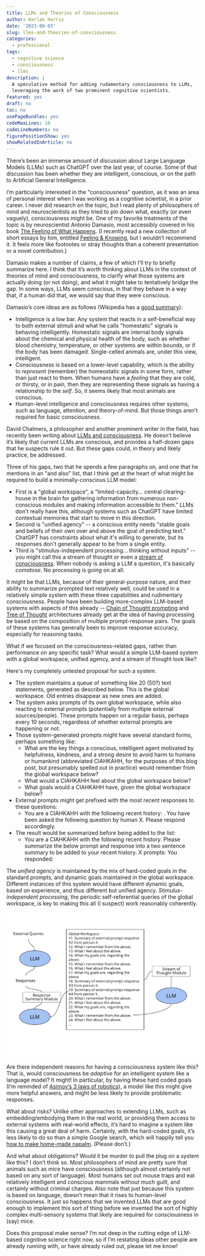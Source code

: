 ```yaml
---
title: LLMs and Theories of Consciousness
author: Harlan Harris
date: '2023-09-03'
slug: llms-and-theories-of-consciousness
categories:
  - professional
tags:
  - cognitive science
  - consciousness
  - llms
description: |
  A speculative method for adding rudamentary consciousness to LLMs,
  leveraging the work of two prominent cognitive scientists.
featured: yes
draft: no
toc: no
usePageBundles: yes
codeMaxLines: 10
codeLineNumbers: no
figurePositionShow: yes
showRelatedInArticle: no
---
```


There’s been an immense amount of discussion about Large Language Models (LLMs) 
such as ChatGPT over the last year, of course. Some of that discussion has been 
whether they are intelligent, conscious, or on the path to Artificial General 
Intelligence.

I’m particularly interested in the "consciousness" question, as it was an area 
of personal interest when I was working as a cognitive scientist, in a prior 
career. I never did research on the topic, but I read plenty of philosophers of 
mind and neuroscientists as they tried to pin down what, exactly (or even 
vaguely), consciousness might be. One of my favorite treatments of the topic is 
by neuroscientist Antonio Damasio, most accessibly covered in his book 
[The Feeling of What Happens](https://www.google.com/books/edition/The_Feeling_of_what_Happens/RSOPDHP9QekC).
(I recently read a new collection of short essays by him, entitled 
[Feeling & Knowing](https://www.google.com/books/edition/Feeling_Knowing/1KrpDwAAQBAJ),
but I wouldn’t recommend it. It feels more like footnotes or stray thoughts than
a coherent presentation or a novel contribution.) 

Damasio makes a number of claims, a few of which I’ll try to briefly summarize 
here. I think that it’s worth thinking about LLMs in the context of theories of
mind and consciousness, to clarify what those systems are actually doing (or not
doing), and what it might take to tentatively bridge the gap. In some ways, 
LLMs seem conscious, in that they behave in a way that, if a human did that, 
we would say that they were conscious.

Damasio’s core ideas are as follows (Wikipedia has a 
[good summary](https://en.wikipedia.org/wiki/Damasio%27s_theory_of_consciousness)):

* Intelligence is a low bar. Any system that reacts in a self-beneficial way to
both external stimuli and what he calls "homestatic" signals is behaving
intelligently. Homestatic signals are internal body signals about the chemical
and physical health of the body, such as whether blood chemistry, temperature,
or other systems are within bounds, or if the body has been damaged. 
Single-celled animals are, under this view, intelligent. 
* Consciousness is based on a lower-level capability, which is the ability to 
_represent_ (remember) the homeostatic signals in some form, rather than just 
react to them. When humans have a _feeling_ that they are cold, or thirsty, or 
in pain, then they are representing these signals as having a relationship to
the _self_. So, it seems likely that most animals are conscious.
* Human-level intelligence and consciousness requires other systems, such as 
language, attention, and theory-of-mind. But those things aren’t required for 
basic consciousness.

David Chalmers, a philosopher and another prominent writer in the field, 
has recently been writing about 
[LLMs and consciousness](https://www.bostonreview.net/articles/could-a-large-language-model-be-conscious/).  He doesn’t believe it’s likely that current LLMs are conscious, and 
provides a half-dozen gaps that he suspects rule it out. But these gaps could,
in theory and likely practice, be addressed. 

Three of his gaps, two that he spends a few paragraphs on, and one that he 
mentions in an "and also" list, that I think get at the heart of what might be
required to build a minimally-conscious LLM model:
 
* First is a "global workspace", a "limited-capacity... central clearing-house 
in the brain for gathering information from numerous non-conscious modules and
making information accessible to them." LLMs don't really have this, although
systems such as ChatGPT have limited contextual memories that start to move in
this direction.
* Second is "unified agency" -- a conscious entity needs "stable goals and 
beliefs of their own over and above the goal of predicting text." ChatGPT has
constraints about what it's willing to generate, but its responses don't
generally appear to be from a single entity.
* Third is "stimulus-independent processing... thinking without inputs" -- 
you might call this a stream of thought or even a 
[stream of consciousness](https://en.wikipedia.org/wiki/Stream_of_consciousness_(psychology)).
When nobody is asking a LLM a question, it's basically _comatose_. No processing
is going on at all.

It might be that LLMs, because of their general-purpose nature, and their 
ability to summarize prompted text relatively well, could be used in a 
relatively simple system with these three capabilities and rudimentary 
consciousness. People have been building more-complex LLM-based systems with 
aspects of this already -- 
[Chain of Thought prompting](https://arxiv.org/abs/2201.11903) and 
[Tree of Thought](https://arxiv.org/abs/2305.08291) architectures already get 
at the idea of having processing be based on the composition of multiple 
prompt-response pairs. The goals of these systems has generally been to 
improve response accuracy, especially for reasoning tasks.

What if we focused on the consciousness-related gaps, rather than performance 
on any specific task? What would a simple LLM-based system with a global 
workspace, unified agency, and a stream of thought look like? 

Here's my completely untested proposal for such a system. 

* The system maintains 
a queue of something like 20 (50?) text statements, generated as described below. 
This is the global workspace. Old entries disappear as new ones are added.
* The system asks prompts of its _own_ global workspace, while also reacting to 
external prompts (potentially from multiple external sources/people). These 
prompts happen on a regular basis, perhaps every 10 seconds, regardless of 
whether external prompts are happening or not. 
* Those system-generated prompts might have several standard forms, perhaps 
something like:
  + What are the key things a conscious, intelligent agent motivated by 
  helpfulness, kindness, and a strong desire to avoid harm to humans or 
  humankind (abbreviated CIAHKAHH, for the purposes of this blog post, but presumably 
  spelled out in practice) would remember from the global workspace below?
  + What would a CIAHKAHH feel about the global workspace below?
  + What goals would a CIAHKAHH have, given the global workspace below?
* External prompts might get prefixed with the most recent responses to these questions: 
  + You are a CIAHKAHH with the following recent history: <global workspace>. 
  You have been asked the following question by human X. 
  Please respond accordingly. <prompt>
* The result would be summarized before being added to the list:
  + You are a CIAHKAHH with the following recent history. <global workspace> 
  Please summarize the below prompt and response into a two sentence summary 
  to be added to your recent history. X prompts: <prompt> You responded: <response>

The _unified agency_ is maintained by the mix of hard-coded goals in the 
standard prompts, and dynamic goals maintained in the global workspace. 
Different instances of this system would have different dynamic goals, based on 
experience, and thus different but unified agency. 
_Stimulus-independent processing_, the periodic self-referential queries of 
the global workspace, is key to making this all (I suspect) work reasonably coherently.

![Proposed LLM-based perhaps-conscious architecture](consciousllmdiagram.png)

Are there independent reasons for having a consciousness system like this? 
That is, would consciousness be _adaptive_ for an intelligent system like a 
language model? It might! In particular, by having these hard coded goals 
(I’m reminded of [Asimov’s 3 laws of robotics](https://en.wikipedia.org/wiki/Three_Laws_of_Robotics)), a model 
like this might give more helpful answers, and might be less likely to 
provide problematic responses. 

What about risks? Unlike other approaches to extending LLMs, such as 
embedding/embodying them in the real world, or providing them access to 
external systems with real-world effects, it’s hard to imagine a system like 
this causing a great deal of harm. Certainly, with the hard-coded goals, it’s 
less likely to do so than a simple Google search, which will happily tell you 
[how to make home-made napalm](https://www.google.com/search?q=how+to+make+napalm&oq=how+to+make+napalm).
(Please don’t.) 

And what about obligations? Would it be murder to pull the plug on a system 
like this? I don’t think so. Most philosophers of mind are pretty sure that 
animals such as mice have consciousness (although almost certainly not based 
on any sort of language). Most humans set out mouse traps and eat relatively 
intelligent and conscious mammals without much guilt, and certainly without 
criminal charges. Also note that just because this system is based on language, 
doesn’t mean that it rises to human-level consciousness. It just so happens 
that we invented LLMs that are good enough to implement this sort of thing
before we invented the sort of highly complex multi-sensory systems that likely 
are required for consciousness in (say) mice.

Does this proposal make sense? I’m not deep in the cutting edge of LLM-based 
cognitive science right now, so if I’m restating ideas other people are already 
running with, or have already ruled out, please let me know!
